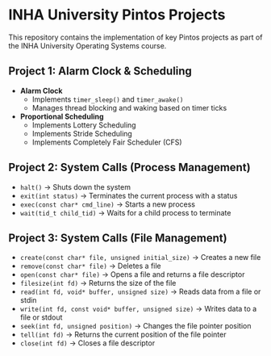 # INHA University Pintos Projects

This repository contains the implementation of key Pintos projects as part of the INHA University Operating Systems course.

## Project 1: Alarm Clock & Scheduling
- **Alarm Clock**  
  - Implements `timer_sleep()` and `timer_awake()`  
  - Manages thread blocking and waking based on timer ticks  
- **Proportional Scheduling**  
  - Implements Lottery Scheduling  
  - Implements Stride Scheduling  
  - Implements Completely Fair Scheduler (CFS)  

## Project 2: System Calls (Process Management)
- `halt()` → Shuts down the system  
- `exit(int status)` → Terminates the current process with a status  
- `exec(const char* cmd_line)` → Starts a new process  
- `wait(tid_t child_tid)` → Waits for a child process to terminate  

## Project 3: System Calls (File Management)
- `create(const char* file, unsigned initial_size)` → Creates a new file  
- `remove(const char* file)` → Deletes a file  
- `open(const char* file)` → Opens a file and returns a file descriptor  
- `filesize(int fd)` → Returns the size of the file  
- `read(int fd, void* buffer, unsigned size)` → Reads data from a file or stdin  
- `write(int fd, const void* buffer, unsigned size)` → Writes data to a file or stdout  
- `seek(int fd, unsigned position)` → Changes the file pointer position  
- `tell(int fd)` → Returns the current position of the file pointer  
- `close(int fd)` → Closes a file descriptor  

